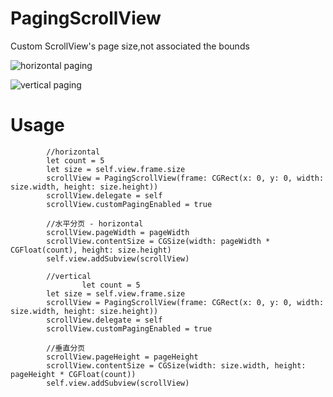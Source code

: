 # PagingScrollView
Custom ScrollView's page size,not associated the bounds

![horizontal paging](http://img.blog.csdn.net/20180305110303863?watermark/2/text/aHR0cDovL2Jsb2cuY3Nkbi5uZXQvenl6eHJq/font/5a6L5L2T/fontsize/400/fill/I0JBQkFCMA==/dissolve/70)

![vertical paging](http://img.blog.csdn.net/20180305110358560?watermark/2/text/aHR0cDovL2Jsb2cuY3Nkbi5uZXQvenl6eHJq/font/5a6L5L2T/fontsize/400/fill/I0JBQkFCMA==/dissolve/70)

Usage
==============

```
        //horizontal 
        let count = 5
        let size = self.view.frame.size
        scrollView = PagingScrollView(frame: CGRect(x: 0, y: 0, width: size.width, height: size.height))
        scrollView.delegate = self
        scrollView.customPagingEnabled = true
        
        //水平分页 - horizontal
        scrollView.pageWidth = pageWidth
        scrollView.contentSize = CGSize(width: pageWidth * CGFloat(count), height: size.height)
        self.view.addSubview(scrollView)
```

```
        //vertical
                let count = 5
        let size = self.view.frame.size
        scrollView = PagingScrollView(frame: CGRect(x: 0, y: 0, width: size.width, height: size.height))
        scrollView.delegate = self
        scrollView.customPagingEnabled = true
        
        //垂直分页
        scrollView.pageHeight = pageHeight
        scrollView.contentSize = CGSize(width: size.width, height: pageHeight * CGFloat(count))
        self.view.addSubview(scrollView)
```
